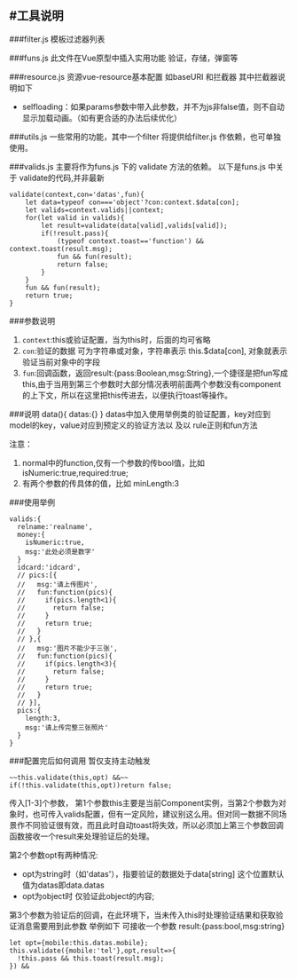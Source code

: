 #工具说明
---
###filter.js
模板过滤器列表

###funs.js 
此文件在Vue原型中插入实用功能
验证，存储，弹窗等

###resource.js 
资源vue-resource基本配置 如baseURI 和拦截器
其中拦截器说明如下
- selfloading：如果params参数中带入此参数，并不为js非false值，则不自动显示加载动画。（如有更合适的办法后续优化）

###utils.js 
一些常用的功能，其中一个filter 将提供给filter.js 作依赖，也可单独使用。

###valids.js 
主要将作为funs.js 下的 validate 方法的依赖。
以下是funs.js 中关于 validate的代码,并非最新
```
validate(context,con='datas',fun){
    let data=typeof con==='object'?con:context.$data[con];
    let valids=context.valids||context;
    for(let valid in valids){
        let result=validate(data[valid],valids[valid]);
        if(!result.pass){
            (typeof context.toast=='function') && context.toast(result.msg);
            fun && fun(result);
            return false;
        }
    }
    fun && fun(result);
    return true;
}
```
###参数说明
1. `context`:this或验证配置，当为this时，后面的均可省略
2. `con`:验证的数据 可为字符串或对象，字符串表示 this.$data[con], 对象就表示验证当前对象中的字段
3. `fun`:回调函数，返回result:{pass:Boolean,msg:String},一个捷径是把fun写成 this,由于当用到第三个参数时大部分情况表明前面两个参数没有component的上下文，所以在这里把this传进去，以便执行toast等操作。

###说明
data(){
	datas:{}
} 
datas中加入使用举例类的验证配置，key对应到model的key，value对应到预定义的验证方法以
及以 rule正则和fun方法

注意：
1. normal中的function,仅有一个参数的传bool值，比如 isNumeric:true,required:true;
2. 有两个参数的传具体的值，比如 minLength:3

###使用举例
```
valids:{
  relname:'realname',
  money:{
	isNumeric:true,
	msg:'此处必须是数字'
  }
  idcard:'idcard',
  // pics:[{
  //   msg:'请上传图片',
  //   fun:function(pics){
  //     if(pics.length<1){
  //       return false;
  //     }
  //     return true;
  //   }
  // },{
  //   msg:'图片不能少于三张',
  //   fun:function(pics){
  //     if(pics.length<3){
  //       return false;
  //     }
  //     return true;
  //   }
  // }],
  pics:{
    length:3,
    msg:'请上传完整三张照片'
  }
}

```

###配置完后如何调用
暂仅支持主动触发
```
~~this.validate(this,opt) &&~~
if(!this.validate(this,opt))return false;
```
传入[1-3]个参数，
第1个参数this主要是当前Component实例，当第2个参数为对象时，也可传入valids配置，但有一定风险，建议别这么用。但对同一数据不同场景作不同验证很有效，而且此时自动toast将失效，所以必须加上第三个参数回调函数接收一个result来处理验证后的处理。

第2个参数opt有两种情况:
- opt为string时（如'datas'），指要验证的数据处于data[string] 这个位置默认值为datas即data.datas 
- opt为object时 仅验证此object的内容;

第3个参数为验证后的回调，在此环境下，当未传入this时处理验证结果和获取验证消息需要用到此参数 举例如下
可接收一个参数 result:{pass:bool,msg:string}

```
let opt={mobile:this.datas.mobile};
this.validate({mobile:'tel'},opt,result=>{
  !this.pass && this.toast(result.msg);
}) &&
```